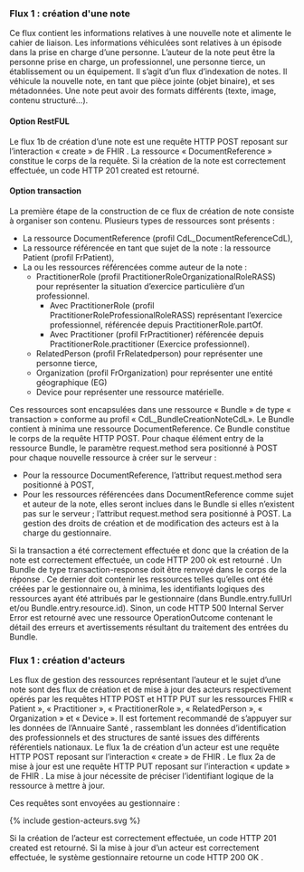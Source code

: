 ### Flux 1 : création d'une note

Ce flux contient les informations relatives à une nouvelle note et alimente le cahier de liaison. Les informations véhiculées sont relatives à un épisode dans la prise en charge d’une personne. L’auteur de la note peut être la personne prise en charge, un professionnel, une personne tierce, un établissement ou un équipement.
Il s’agit d’un flux d’indexation de notes. Il véhicule la nouvelle note, en tant que pièce jointe (objet binaire), et ses métadonnées. Une note peut avoir des formats différents (texte, image, contenu structuré…).

#### Option RestFUL

Le flux 1b de création d’une note est une requête HTTP POST reposant sur l’interaction « create » de FHIR . La ressource « DocumentReference » constitue le corps de la requête.
Si la création de la note est correctement effectuée, un code HTTP 201 created est retourné.

#### Option transaction

La première étape de la construction de ce flux de création de note consiste à organiser son contenu. Plusieurs types de ressources sont présents :

* La ressource DocumentReference (profil CdL_DocumentReferenceCdL),
* La ressource référencée en tant que sujet de la note : la ressource Patient (profil FrPatient),
* La ou les ressources référencées comme auteur de la note :
  * PractitionerRole (profil PractitionerRoleOrganizationalRoleRASS) pour représenter la situation d’exercice particulière d’un professionnel.
    * Avec PractitionerRole (profil PractitionerRoleProfessionalRoleRASS) représentant l’exercice professionnel, référencée depuis PractitionerRole.partOf.
    * Avec Practitioner (profil FrPractitioner) référencée depuis PractitionerRole.practitioner (Exercice professionnel).
  * RelatedPerson (profil FrRelatedperson) pour représenter une personne tierce,
  * Organization (profil FrOrganization) pour représenter une entité géographique (EG)
  * Device pour représenter une ressource matérielle.

Ces ressources sont encapsulées dans une ressource « Bundle » de type « transaction » conforme au profil « CdL_BundleCreationNoteCdL». Le Bundle contient à minima une ressource DocumentReference. Ce Bundle constitue le corps de la requête HTTP POST.
Pour chaque élément entry de la ressource Bundle, le paramètre request.method sera positionné à POST pour chaque nouvelle ressource à créer sur le serveur :

* Pour la ressource DocumentReference, l’attribut request.method sera positionné à POST,
* Pour les ressources référencées dans DocumentReference comme sujet et auteur de la note, elles seront inclues dans le Bundle si elles n’existent pas sur le serveur ; l’attribut request.method sera positionné à POST.
La gestion des droits de création et de modification des acteurs est à la charge du gestionnaire.

Si la transaction a été correctement effectuée et donc que la création de la note est correctement effectuée, un code HTTP 200 ok est retourné . Un Bundle de type transaction-response doit être renvoyé dans le corps de la réponse . Ce dernier doit contenir les ressources telles qu’elles ont été créées par le gestionnaire ou, à minima, les identifiants logiques des ressources ayant été attribués par le gestionnaire (dans Bundle.entry.fullUrl et/ou Bundle.entry.resource.id). 
Sinon, un code HTTP 500 Internal Server Error est retourné avec une ressource OperationOutcome contenant le détail des erreurs et avertissements résultant du traitement des entrées du Bundle.

### Flux 1 : création d'acteurs

Les flux de gestion des ressources représentant l’auteur et le sujet d’une note sont des flux de création et de mise à jour des acteurs respectivement opérés par les requêtes HTTP POST et HTTP PUT sur les ressources FHIR « Patient », « Practitioner », « PractitionerRole », « RelatedPerson », « Organization » et « Device ». 
Il est fortement recommandé de s’appuyer sur les données de l’Annuaire Santé , rassemblant les données d’identification des professionnels et des structures de santé issues des différents référentiels nationaux.
Le flux 1a de création d’un acteur est une requête HTTP POST reposant sur l’interaction « create » de FHIR .
Le flux 2a de mise à jour est une requête HTTP PUT reposant sur l’interaction « update » de FHIR . La mise à jour nécessite de préciser l’identifiant logique de la ressource à mettre à jour. 

Ces requêtes sont envoyées au gestionnaire :

<div class="figure" style="width:100%;">
    <p>{% include gestion-acteurs.svg %}</p>
</div>

Si la création de l’acteur est correctement effectuée, un code HTTP 201 created est retourné.
Si la mise à jour d’un acteur est correctement effectuée, le système gestionnaire retourne un code HTTP 200 OK . 
